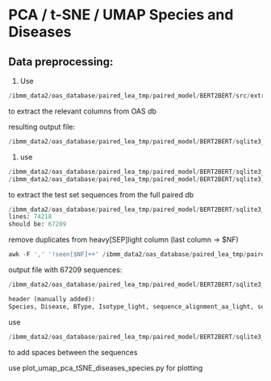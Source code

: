 # PCA / t-SNE / UMAP Species and Diseases
## Data preprocessing:

1. Use 

```python
/ibmm_data2/oas_database/paired_lea_tmp/paired_model/BERT2BERT/src/extract_columns_from_sqlite_db.sh 
```

to extract the relevant columns from OAS db

resulting output file:

```python
/ibmm_data2/oas_database/paired_lea_tmp/paired_model/BERT2BERT/sqlite3_data_for_analysis/species_subgroups_analysis/paired_oas_db_full_extraction.csv
```

1. use

```python
/ibmm_data2/oas_database/paired_lea_tmp/paired_model/BERT2BERT/sqlite3_data_for_analysis/match_sequences.jl
/ibmm_data2/oas_database/paired_lea_tmp/paired_model/BERT2BERT/sqlite3_data_for_analysis/run_match_sequences.sh
```

to extract the test set sequences from the full paired db

```python
/ibmm_data2/oas_database/paired_lea_tmp/paired_model/BERT2BERT/sqlite3_data_for_analysis/species_subgroups_analysis/full_test_data_extraction_species_diseases.txt
lines: 74218
should be: 67209
```
remove duplicates from heavy[SEP]light column (last column → $NF)

```python
awk -F ',' '!seen[$NF]++' /ibmm_data2/oas_database/paired_lea_tmp/paired_model/BERT2BERT/sqlite3_data_for_analysis/species_subgroups_analysis/full_test_data_extraction_species_diseases.txt > /ibmm_data2/oas_database/paired_lea_tmp/paired_model/BERT2BERT/sqlite3_data_for_analysis/species_subgroups_analysis/full_test_data_extraction_species_diseases_no_dupl.txt
```
output file with 67209 sequences:

```python
/ibmm_data2/oas_database/paired_lea_tmp/paired_model/BERT2BERT/sqlite3_data_for_analysis/species_subgroups_analysis/full_test_data_extraction_species_diseases_no_dupl.txt
```

```python
header (manually added):
Species, Disease, BType, Isotype_light, sequence_alignment_aa_light, sequence_alignment_light, sequence_alignment_aa_heavy, sequence_alignment_heavy, sequence_alignment_heavy_sep_light

```

use 

```python
/ibmm_data2/oas_database/paired_lea_tmp/paired_model/BERT2BERT/sqlite3_data_for_analysis/species_diseases_subgroups_analysis/add_spaces_between_AAs.py
```

to add spaces between the sequences

use plot_umap_pca_tSNE_diseases_species.py for plotting